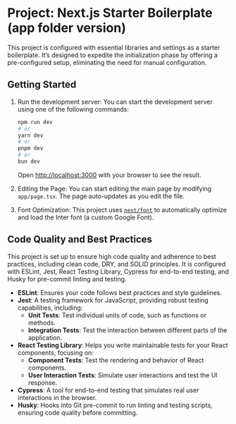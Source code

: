 # Project: Next.js Starter Boilerplate (app folder version)

This project is configured with essential libraries and settings as a starter boilerplate. It’s designed to expedite the initialization phase by offering a pre-configured setup, eliminating the need for manual configuration.

## Getting Started

1. Run the development server: You can start the development server using one of the following commands:

   ```bash
   npm run dev
   # or
   yarn dev
   # or
   pnpm dev
   # or
   bun dev
   ```

   Open [http://localhost:3000](http://localhost:3000) with your browser to see the result.

2. Editing the Page: You can start editing the main page by modifying `app/page.tsx`. The page auto-updates as you edit the file.

3. Font Optimization: This project uses [`next/font`](https://nextjs.org/docs/basic-features/font-optimization) to automatically optimize and load the Inter font (a custom Google Font).

## Code Quality and Best Practices

This project is set up to ensure high code quality and adherence to best practices, including clean code, DRY, and SOLID principles. It is configured with ESLint, Jest, React Testing Library, Cypress for end-to-end testing, and Husky for pre-commit linting and testing.

- **ESLint**: Ensures your code follows best practices and style guidelines.
- **Jest**: A testing framework for JavaScript, providing robust testing capabilities, including:
  - **Unit Tests**: Test individual units of code, such as functions or methods.
  - **Integration Tests**: Test the interaction between different parts of the application.
- **React Testing Library**: Helps you write maintainable tests for your React components, focusing on:
  - **Component Tests**: Test the rendering and behavior of React components.
  - **User Interaction Tests**: Simulate user interactions and test the UI response.
- **Cypress**: A tool for end-to-end testing that simulates real user interactions in the browser.
- **Husky**: Hooks into Git pre-commit to run linting and testing scripts, ensuring code quality before committing.
